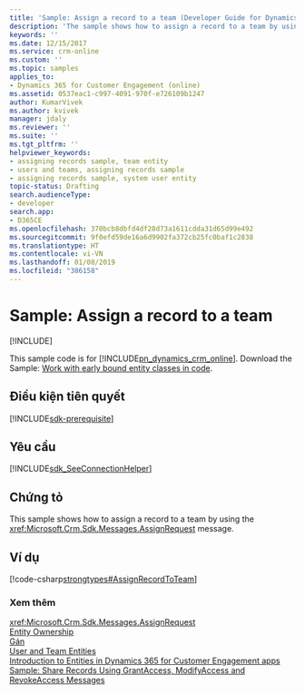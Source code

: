 ```yaml
---
title: 'Sample: Assign a record to a team (Developer Guide for Dynamics 365 for Customer Engagement apps) | MicrosoftDocs'
description: 'The sample shows how to assign a record to a team by using the AssignRequest message. '
keywords: ''
ms.date: 12/15/2017
ms.service: crm-online
ms.custom: ''
ms.topic: samples
applies_to:
- Dynamics 365 for Customer Engagement (online)
ms.assetid: 0537eac1-c997-4091-970f-e726109b1247
author: KumarVivek
ms.author: kvivek
manager: jdaly
ms.reviewer: ''
ms.suite: ''
ms.tgt_pltfrm: ''
helpviewer_keywords:
- assigning records sample, team entity
- users and teams, assigning records sample
- assigning records sample, system user entity
topic-status: Drafting
search.audienceType:
- developer
search.app:
- D365CE
ms.openlocfilehash: 370bcb8dbfd4df28d73a1611cdda31d65d99e492
ms.sourcegitcommit: 9f0efd59de16a6d9902fa372cb25fc0baf1c2838
ms.translationtype: HT
ms.contentlocale: vi-VN
ms.lasthandoff: 01/08/2019
ms.locfileid: "386158"
---
```

# <a name="sample-assign-a-record-to-a-team"></a>Sample: Assign a record to a team

[!INCLUDE[](../includes/cc_applies_to_update_9_0_0.md)]

This sample code is for [!INCLUDE[pn_dynamics_crm_online](../includes/pn-dynamics-crm-online.md)]. Download the Sample: [Work with early bound entity classes in code](https://code.msdn.microsoft.com/Work-with-early-bound-6914f6e7).

## <a name="prerequisites"></a>Điều kiện tiên quyết
[!INCLUDE[sdk-prerequisite](../includes/sdk-prerequisite.md)]
  
## <a name="requirements"></a>Yêu cầu  
[!INCLUDE[sdk_SeeConnectionHelper](../includes/sdk-seeconnectionhelper.md)]
  
## <a name="demonstrates"></a>Chứng tỏ  
 This sample shows how to assign a record to a team by using the <xref:Microsoft.Crm.Sdk.Messages.AssignRequest> message.  
  
## <a name="example"></a>Ví dụ  
 [!code-csharp[strongtypes#AssignRecordToTeam](../snippets/csharp/CRMV8/strongtypes/cs/assignrecordtoteam.cs#assignrecordtoteam)]  
  
### <a name="see-also"></a>Xem thêm  
 <xref:Microsoft.Crm.Sdk.Messages.AssignRequest>   
 [Entity Ownership](introduction-entities.md#EntityOwnership)   
 [Gán](introduction-entities.md#Assign)   
 [User and Team Entities](user-team-entities.md)   
 [Introduction to Entities in Dynamics 365 for Customer Engagement apps](introduction-entities.md)   
 [Sample: Share Records Using GrantAccess, ModifyAccess and RevokeAccess Messages](sample-share-records-using-grantaccess-modifyaccess-revokeaccess-messages.md)
